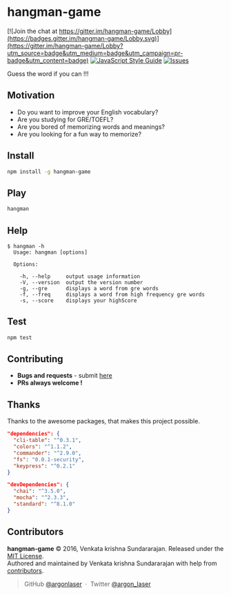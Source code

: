 # hangman-game
[![Join the chat at https://gitter.im/hangman-game/Lobby](https://badges.gitter.im/hangman-game/Lobby.svg)](https://gitter.im/hangman-game/Lobby?utm_source=badge&utm_medium=badge&utm_campaign=pr-badge&utm_content=badge)
[![JavaScript Style Guide](https://img.shields.io/badge/code%20style-standard-brightgreen.svg)](http://standardjs.com/)
[![Issues](https://img.shields.io/github/issues/argonlaser/hangman-game.svg)](https://github.com/argonlaser/hangman-game/issues)

Guess the word if you can !!!

Motivation
------
* Do you want to improve your English vocabulary?
* Are you studying for GRE/TOEFL?
* Are you bored of memorizing words and meanings?
* Are you looking for a fun way to memorize?

Install
-------

```bash
npm install -g hangman-game
```

Play
----
```bash
hangman
```

Help
----
```
$ hangman -h 
  Usage: hangman [options]

  Options:

    -h, --help     output usage information
    -V, --version  output the version number
    -g, --gre      displays a word from gre words
    -f, --freq     displays a word from high frequency gre words
    -s, --score    displays your highScore

```

Test
------

```javascript
npm test
```

Contributing
------
- __Bugs and requests__ - submit [here](https://github.com/argonlaser/hangman-game/issues)
- __PRs always welcome !__

Thanks
------
Thanks to the awesome packages, that makes this project possible.
```json
"dependencies": {
  "cli-table": "^0.3.1",
  "colors": "^1.1.2",
  "commander": "^2.9.0",
  "fs": "0.0.1-security",
  "keypress": "^0.2.1"
}
```
```json
"devDependencies": {
  "chai": "^3.5.0",
  "mocha": "^2.3.3",
  "standard": "^8.1.0"
}
```

Contributors
--------
**hangman-game** © 2016, Venkata krishna Sundararajan. Released under the [MIT License].<br>
Authored and maintained by Venkata krishna Sundararajan with help from [contributors].

> GitHub [@argonlaser](https://github.com/argonlaser) &nbsp;&middot;&nbsp;
> Twitter [@argon_laser](https://twitter.com/argon_laser)

[MIT License]: http://mit-license.org/
[contributors]: http://github.com/argonlaser/hangman-game/contributors
